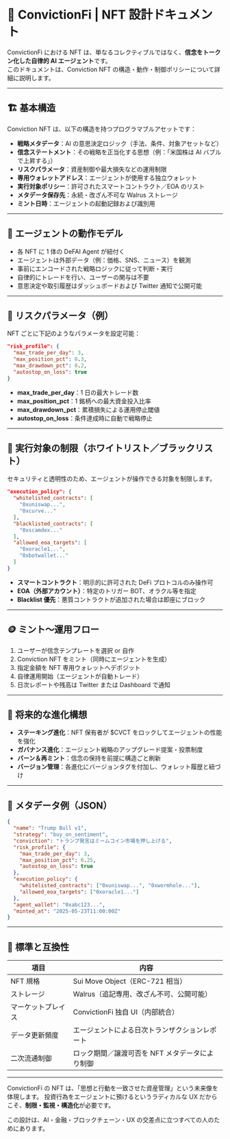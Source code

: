 # 🧬 ConvictionFi | NFT 設計ドキュメント

ConvictionFi における NFT は、単なるコレクティブルではなく、**信念をトークン化した自律的 AI エージェント**です。  
このドキュメントは、Conviction NFT の構造・動作・制御ポリシーについて詳細に説明します。

---

## 🏗️ 基本構造

Conviction NFT は、以下の構造を持つプログラマブルアセットです：

- **戦略メタデータ**：AI の意思決定ロジック（手法、条件、対象アセットなど）
- **信念ステートメント**：その戦略を正当化する思想（例：「米国株は AI バブルで上昇する」）
- **リスクパラメータ**：資産制御や最大損失などの運用制限
- **専用ウォレットアドレス**：エージェントが使用する独立ウォレット
- **実行対象ポリシー**：許可されたスマートコントラクト／EOA のリスト
- **メタデータ保存先**：永続・改ざん不可な Walrus ストレージ
- **ミント日時**：エージェントの起動記録および識別用

---

## 🧠 エージェントの動作モデル

- 各 NFT に 1 体の DeFAI Agent が紐付く
- エージェントは外部データ（例：価格、SNS、ニュース）を観測
- 事前にエンコードされた戦略ロジックに従って判断・実行
- 自律的にトレードを行い、ユーザーの関与は不要
- 意思決定や取引履歴はダッシュボードおよび Twitter 通知で公開可能

---

## 🔐 リスクパラメータ（例）

NFT ごとに下記のようなパラメータを設定可能：

```json
"risk_profile": {
  "max_trade_per_day": 3,
  "max_position_pct": 0.3,
  "max_drawdown_pct": 0.2,
  "autostop_on_loss": true
}
```

- **max_trade_per_day**：1 日の最大トレード数
- **max_position_pct**：1 銘柄への最大資金投入比率
- **max_drawdown_pct**：累積損失による運用停止閾値
- **autostop_on_loss**：条件達成時に自動で戦略停止

---

## 🧾 実行対象の制限（ホワイトリスト／ブラックリスト）

セキュリティと透明性のため、エージェントが操作できる対象を制限します。

```json
"execution_policy": {
  "whitelisted_contracts": [
    "0xuniswap...",
    "0xcurve..."
  ],
  "blacklisted_contracts": [
    "0xscamdex..."
  ],
  "allowed_eoa_targets": [
    "0xoracle1...",
    "0xbotwallet..."
  ]
}
```

- **スマートコントラクト**：明示的に許可された DeFi プロトコルのみ操作可
- **EOA（外部アカウント）**：特定のトリガー BOT、オラクル等を指定
- **Blacklist 優先**：悪質コントラクトが追加された場合は即座にブロック

---

## 🪙 ミント〜運用フロー

1. ユーザーが信念テンプレートを選択 or 自作
2. Conviction NFT をミント（同時にエージェントを生成）
3. 指定金額を NFT 専用ウォレットへデポジット
4. 自律運用開始（エージェントが自動トレード）
5. 日次レポートや残高は Twitter または Dashboard で通知

---

## 🧩 将来的な進化構想

- **ステーキング進化**：NFT 保有者が \$CVCT をロックしてエージェントの性能を強化
- **ガバナンス進化**：エージェント戦略のアップグレード提案・投票制度
- **バーン＆再ミント**：信念の保持を前提に構造ごと刷新
- **バージョン管理**：各進化にバージョンタグを付加し、ウォレット履歴と紐づけ

---

## 📁 メタデータ例（JSON）

```json
{
  "name": "Trump Bull v1",
  "strategy": "buy_on_sentiment",
  "conviction": "トランプ発言はミームコイン市場を押し上げる",
  "risk_profile": {
    "max_trade_per_day": 3,
    "max_position_pct": 0.25,
    "autostop_on_loss": true
  },
  "execution_policy": {
    "whitelisted_contracts": ["0xuniswap...", "0xwormhole..."],
    "allowed_eoa_targets": ["0xoracle1..."]
  },
  "agent_wallet": "0xabc123...",
  "minted_at": "2025-05-23T11:00:00Z"
}
```

---

## 🧱 標準と互換性

| 項目               | 内容                                            |
| ------------------ | ----------------------------------------------- |
| NFT 規格           | Sui Move Object（ERC-721 相当）                 |
| ストレージ         | Walrus（追記専用、改ざん不可、公開可能）        |
| マーケットプレイス | ConvictionFi 独自 UI（内部統合）                |
| データ更新頻度     | エージェントによる日次トランザクションレポート  |
| 二次流通制御       | ロック期間／譲渡可否を NFT メタデータにより制御 |

---

ConvictionFi の NFT は、「思想と行動を一致させた資産管理」という未来像を体現します。
投資行為をエージェントに預けるというラディカルな UX だからこそ、**制限・監視・構造化**が必要です。

この設計は、AI・金融・ブロックチェーン・UX の交差点に立つすべての人のためにあります。
